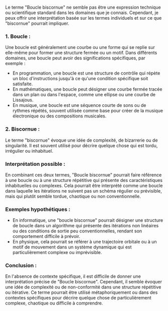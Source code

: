 Le terme "Boucle biscornue" ne semble pas être une expression technique ou scientifique standard dans les domaines que je connais. Cependant, je peux offrir une interprétation basée sur les termes individuels et sur ce que "biscornue" pourrait impliquer.

### 1. Boucle :
Une boucle est généralement une courbe ou une forme qui se replie sur elle-même pour former une structure fermée ou un motif. Dans différents domaines, une boucle peut avoir des significations spécifiques, par exemple :
- En programmation, une boucle est une structure de contrôle qui répète un bloc d'instructions jusqu'à ce qu'une condition spécifique soit satisfaite.
- En mathématiques, une boucle peut désigner une courbe fermée tracée dans un plan ou dans l'espace, comme une ellipse ou une courbe de Lissajous.
- En musique, une boucle est une séquence courte de sons ou de rythmes répétés, souvent utilisée comme base pour créer de la musique électronique ou des compositions musicales.

### 2. Biscornue :
Le terme "biscornue" évoque une idée de complexité, de bizarrerie ou de singularité. Il est souvent utilisé pour décrire quelque chose qui est tordu, irrégulier ou inhabituel.

### Interprétation possible :
En combinant ces deux termes, "Boucle biscornue" pourrait faire référence à une boucle ou à une structure répétitive qui présente des caractéristiques inhabituelles ou complexes. Cela pourrait être interprété comme une boucle dans laquelle les itérations ne suivent pas un schéma régulier ou prévisible, mais qui plutôt semble tordue, chaotique ou non conventionnelle.

### Exemples hypothétiques :
- En informatique, une "boucle biscornue" pourrait désigner une structure de boucle dans un algorithme qui présente des itérations non linéaires ou des conditions de sortie peu conventionnelles, rendant son comportement difficile à prévoir.
- En physique, cela pourrait se référer à une trajectoire orbitale ou à un motif de mouvement dans un système dynamique qui est particulièrement complexe ou imprévisible.

### Conclusion :
En l'absence de contexte spécifique, il est difficile de donner une interprétation précise de "Boucle biscornue". Cependant, il semble évoquer une idée de complexité ou de non-conformité dans une structure répétitive ou itérative. Ce terme pourrait être utilisé métaphoriquement ou dans des contextes spécifiques pour décrire quelque chose de particulièrement complexe, chaotique ou difficile à comprendre.